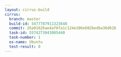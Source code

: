 ```yaml
---
layout: cirrus-build
cirrus:
  branch: master
  build-id: 5477787911323648
  commit: 26a91626ae4af6fa1c124e106e602bedba36d626
  task-id: 5574273043005440
  task-number: 1
  os-name: Ubuntu
  test-result: 0
---
```

